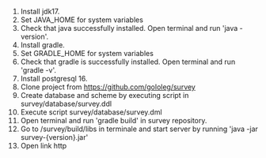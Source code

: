 1. Install jdk17.
2. Set JAVA_HOME for system variables 
3. Check that java successfully installed. Open terminal and run 'java -version'.
4. Install gradle.
5. Set GRADLE_HOME for system variables
6. Check that gradle is successfully installed. Open terminal and run 'gradle -v'.
7. Install postgresql 16.
8. Clone project from https://github.com/gololeg/survey 
9. Create database and scheme by executing script in survey/database/survey.ddl
10.  Execute script survey/database/survey.dml
11. Open terminal and run 'gradle build' in survey repository.
12. Go to /survey/build/libs in terminale and start server by running 'java -jar survey-{version}.jar'
13. Open link http

